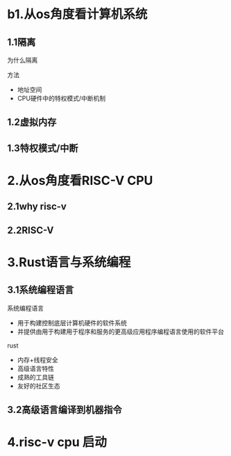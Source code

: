 #  b1.从os角度看计算机系统

## 1.1隔离

为什么隔离

方法

* 地址空间
* CPU硬件中的特权模式/中断机制

## 1.2虚拟内存

## 1.3特权模式/中断

# 2.从os角度看RISC-V CPU

## 2.1why risc-v

## 2.2RISC-V

# 3.Rust语言与系统编程

## 3.1系统编程语言

系统编程语言

* 用于构建控制底层计算机硬件的软件系统
* 并提供由用于构建用于程序和服务的更高级应用程序编程语言使用的软件平台

rust

* 内存+线程安全
* 高级语言特性
* 成熟的工具链
* 友好的社区生态

## 3.2高级语言编译到机器指令

# 4.risc-v cpu 启动


